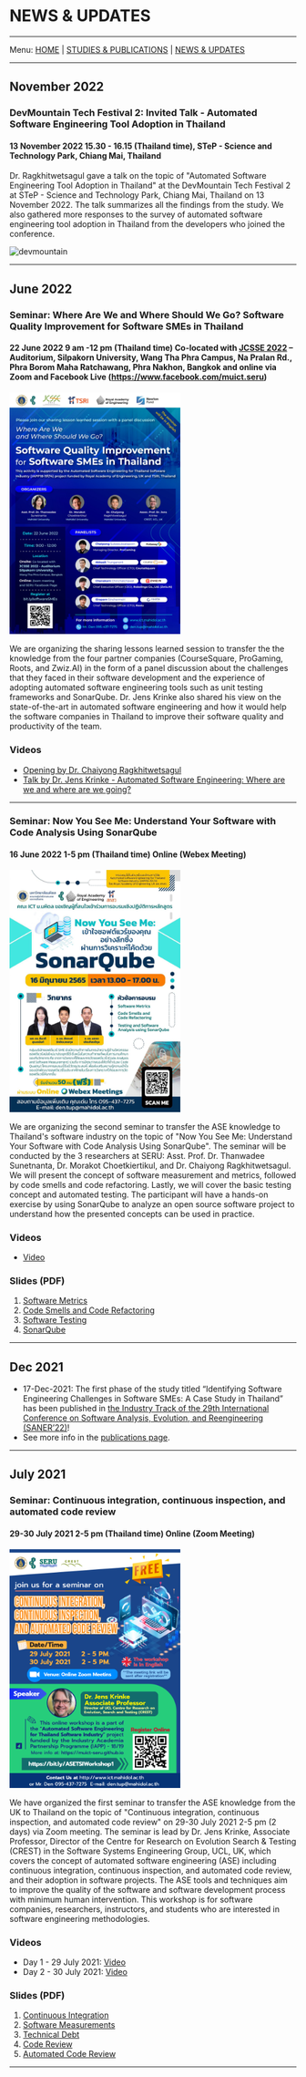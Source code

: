 # NEWS & UPDATES
---

Menu: [HOME](README.md) | [STUDIES & PUBLICATIONS](publications.md) | [NEWS & UPDATES](news.md)

---
## November 2022
### DevMountain Tech Festival 2: Invited Talk - Automated Software Engineering Tool Adoption in Thailand
#### 13 November 2022 15.30 - 16.15 (Thailand time), STeP - Science and Technology Park, Chiang Mai, Thailand

Dr. Ragkhitwetsagul gave a talk on the topic of "Automated Software Engineering Tool Adoption in Thailand" at the DevMountain Tech Festival 2 at STeP - Science and Technology Park, Chiang Mai, Thailand on 13 November 2022. The talk summarizes all the findings from the study. We also gathered more responses to the survey of automated software engineering tool adoption in Thailand from the developers who joined the conference.

![devmountain](https://user-images.githubusercontent.com/1671353/202992953-82cc2afa-9a14-486b-9247-1b658336a7f4.jpeg)

---
## June 2022
### Seminar: Where Are We and Where Should We Go? Software Quality Improvement for Software SMEs in Thailand
#### 22 June 2022 9 am -12 pm (Thailand time) Co-located with [JCSSE 2022](https://jcsse2022.cp.su.ac.th/) – Auditorium, Silpakorn University, Wang Tha Phra Campus, Na Pralan Rd., Phra Borom Maha Ratchawang, Phra Nakhon, Bangkok and online via Zoom and Facebook Live (https://www.facebook.com/muict.seru)
<img width="300px" src="https://github.com/MUICT-SERU/muict-seru.github.io/blob/master/img/seminars/ASETSI_Workshop3_poster.jpeg?raw=true" />

We are organizing the sharing lessons learned session to transfer the the knowledge from the four partner companies (CourseSquare, ProGaming, Roots, and Zwiz.AI) in the form of a panel discussion about the challenges that they faced in their software development and the experience of adopting automated software engineering tools such as unit testing frameworks and SonarQube. Dr. Jens Krinke also shared his view on the state-of-the-art in automated software engineering and how it would help the software companies in Thailand to improve their software quality and productivity of the team.

### Videos
- [Opening by Dr. Chaiyong Ragkhitwetsagul](https://www.youtube.com/watch?v=HGagFIDNTa0)
- [Talk by Dr. Jens Krinke - Automated Software Engineering: Where are we and where are we going?](https://www.youtube.com/watch?v=ZoOgR7Mroa4)

---

### Seminar: Now You See Me: Understand Your Software with Code Analysis Using SonarQube
#### 16 June 2022 1-5 pm (Thailand time) Online (Webex Meeting)
<img width="300px" src="https://github.com/MUICT-SERU/muict-seru.github.io/blob/master/img/seminars/ASETSI_Workshop2_poster.jpeg?raw=true" />

We are organizing the second seminar to transfer the ASE knowledge to Thailand's software industry on the topic of "Now You See Me: Understand Your Software with Code Analysis Using SonarQube". The seminar will be conducted by the 3 researchers at SERU: Asst. Prof. Dr. Thanwadee Sunetnanta, 
Dr. Morakot Choetkiertikul, and Dr. Chaiyong Ragkhitwetsagul. We will present the concept of software measurement and metrics, followed by code smells and code refactoring. Lastly, we will cover the basic testing concept and automated testing. The participant will have a hands-on exercise by using SonarQube to analyze an open source software project to understand how the presented concepts can be used in practice.

### Videos
- [Video](https://youtu.be/l1AiNj2VWkg)

### Slides (PDF)

1. [Software Metrics](https://drive.google.com/file/d/10zsNocdbQUwRCUlZxFF1vZe2-uLO6PKU/view?usp=sharing)
2. [Code Smells and Code Refactoring](https://drive.google.com/file/d/1Zs7jS4HgM4WMAofX4gKHI3oyLbyWj--K/view?usp=sharing)
3. [Software Testing](https://drive.google.com/file/d/1Zw55HtpWuC9p0MdueXCISIdcQ7fHvOYz/view?usp=sharing)
4. [SonarQube](https://drive.google.com/file/d/1ZzQAIFJiI1SCuN6f4WQGYzU8tYmEyy3g/view?usp=sharing)

---

## Dec 2021
* 17-Dec-2021: The first phase of the study titled “Identifying Software Engineering Challenges in Software SMEs: A Case Study in Thailand” has been published in [the Industry Track of the 29th International Conference on Software Analysis, Evolution, and Reengineering (SANER’22)](https://saner2022.uom.gr/)! 
* See more info in the [publications page](publications.md).

---

## July 2021
### Seminar: Continuous integration, continuous inspection, and automated code review
#### 29-30 July 2021 2-5 pm (Thailand time) Online (Zoom Meeting)
<img width="300px" src="https://raw.githubusercontent.com/MUICT-SERU/ASETSI/master/images/ASETSI_Workshop1_poster.jpeg" />

We have organized the first seminar to transfer the ASE knowledge from the UK to Thailand on the topic of "Continuous integration, continuous inspection, and automated code review" on 29-30 July 2021 2-5 pm (2 days) via Zoom meeting. The seminar is lead by Dr. Jens Krinke, Associate Professor, Director of the Centre for Research on Evolution Search & Testing (CREST) in the Software Systems Engineering Group, UCL, UK, which covers the concept of automated software engineering (ASE) including continuous integration, continuous inspection, and automated code review, and their adoption in software projects. The ASE tools and techniques aim to improve the quality of the software and software development process with minimum human intervention. This workshop is for software companies, researchers, instructors, and students who are interested in software engineering methodologies. 

### Videos
- Day 1 - 29 July 2021: [Video](https://mediacentral.ucl.ac.uk/Play/68374)
- Day 2 - 30 July 2021: [Video](https://mediacentral.ucl.ac.uk/Play/68375)

### Slides (PDF)

1. [Continuous Integration](https://drive.google.com/file/d/1XiRRv9mQsHYy0vsj9tS0eb9IGlHElCKj/view?usp=sharing)
2. [Software Measurements](https://drive.google.com/file/d/1I0kNaXm7ij1hz1xlTaiSD05w9Nz-820F/view?usp=sharing)
3. [Technical Debt](https://drive.google.com/file/d/1i3BSeLT_SH1d5186ewb6Zh9HT_Ejw_ni/view?usp=sharing)
4. [Code Review](https://drive.google.com/file/d/15zacOZ_QljpAGrW64R67JfdFKjMVQ9bb/view?usp=sharing)
5. [Automated Code Review](https://drive.google.com/file/d/12znT6CHBy39AcztXhakRReouUbVFJjcv/view?usp=sharing)

---

